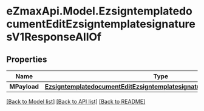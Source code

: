 
# eZmaxApi.Model.EzsigntemplatedocumentEditEzsigntemplatesignaturesV1ResponseAllOf

## Properties

Name | Type | Description | Notes
------------ | ------------- | ------------- | -------------
**MPayload** | [**EzsigntemplatedocumentEditEzsigntemplatesignaturesV1ResponseMPayload**](EzsigntemplatedocumentEditEzsigntemplatesignaturesV1ResponseMPayload.md) |  | 

[[Back to Model list]](../README.md#documentation-for-models)
[[Back to API list]](../README.md#documentation-for-api-endpoints)
[[Back to README]](../README.md)

